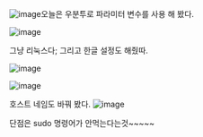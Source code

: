 ![image](https://github.com/user-attachments/assets/280e109c-a777-41e0-8351-723904703e75)오늘은 우분투로 파라미터 변수를 사용 해 봤다.



![image](https://github.com/user-attachments/assets/86647ed9-6453-4e6a-bb99-2140e239879e)



그냥 리눅스다;
그리고 한글 설정도 해줬따.



![image](https://github.com/user-attachments/assets/87882ea4-675e-40a1-8808-1da9da99819d)



![image](https://github.com/user-attachments/assets/2d1aee24-02f3-445d-9ecf-6fcae5cdd601)



호스트 네임도 바꿔 봤다.
![image](https://github.com/user-attachments/assets/2f1aa168-4130-42f0-8b91-ac25c1faf6de)



단점은 sudo 명령어가 안먹는다는것~~~~~
